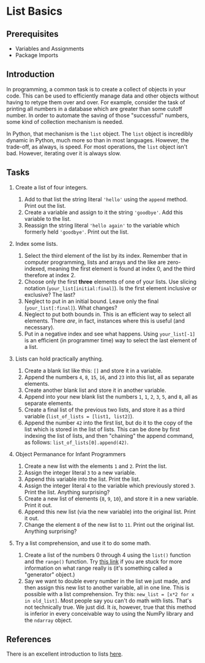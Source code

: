 # List Basics

## Prerequisites
- Variables and Assignments
- Package Imports

## Introduction
In programming, a common task is to create a collect of objects in your code. This can be used to efficiently manage data and other objects without having to retype them over and over. For example, consider the task of printing all numbers in a database which are greater than some cutoff number. In order to automate the saving of those "successful" numbers, some kind of collection mechanism is needed.

In Python, that mechanism is the `list` object. The `list` object is incredibly dynamic in Python, much more so than in most languages. However, the trade-off, as always, is speed. For most operations, the `list` object isn't bad. However, iterating over it is always slow.

## Tasks
1. Create a list of four integers.
	1. Add to that list the string literal `'hello'` using the `append` method. Print out the list.
	2. Create a variable and assign to it the string `'goodbye'`. Add this variable to the list.
	3. Reassign the string literal `'hello again'` to the variable which formerly held `'goodbye'`. Print out the list.

2. Index some lists.
	1. Select the third element of the list by its index. Remember that in computer programming, lists and arrays and the like are zero-indexed, meaning the first element is found at index 0, and the third therefore at index 2.
	2. Choose only the first **three** elements of one of your lists. Use slicing notation (`your_list[initial:final]`). Is the first element inclusive or exclusive? The last?
	3. Neglect to put in an initial bound. Leave only the final (`your_list[:final]`). What changes?
	4. Neglect to put both bounds in. This is an efficient way to select all elements. There *are*, in fact, instances where this is useful (and necessary).
	5. Put in a negative index and see what happens. Using `your_list[-1]` is an efficient (in programmer time) way to select the last element of a list.

3. Lists can hold practically anything.
	1. Create a blank list like this: `[]` and store it in a variable.
	2. Append the numbers `4`, `8`, `15`, `16`, and `23` into this list, all as separate elements.
	3. Create another blank list and store it in another variable.
	4. Append into your new blank list the numbers `1`, `1`, `2`, `3`, `5`, and `8`, all as separate elements.
	5. Create a final list of the previous two lists, and store it as a third variable (`list_of_lists = [list1, list2]`).
	6. Append the number `42` into the first list, but do it to the copy of the list which is stored in the list of lists. This can be done by first indexing the list of lists, and then "chaining" the append command, as follows: `list_of_lists[0].append(42)`.

4. Object Permanance for Infant Programmers
	1. Create a new list with the elements `1` and `2`. Print the list.
	2. Assign the integer literal `3` to a new variable.
	3. Append this variable into the list. Print the list.
	4. Assign the integer literal `4` to the variable which previously stored `3`. Print the list. Anything surprising?
	5. Create a new list of elements {`8`, `9`, `10`}, and store it in a new variable. Print it out. 
	6. Append this new list (via the new variable) into the original list. Print it out.
	7. Change the element `8` of the new list to `11`. Print out the original list. Anything surprising?

5. Try a list comprehension, and use it to do some math.
	1. Create a list of the numbers 0 through 4 using the `list()` function and the `range()` function. Try [this link](https://stackoverflow.com/questions/23221025/does-range-really-create-lists#23221045) if you are stuck for more information on what range really is (it's something called a "generator" object.)
	2. Say we want to double every number in the list we just made, and then assign this new list to another variable, all in one line. This is possible with a list comprehension. Try this: `new_list = [x*2 for x in old_list]`. Most people say you can't do math with lists. That's not technically true. We just did. It *is*, however, true that this method is inferior in every conceivable way to using the NumPy library and the `ndarray` object.


## References
There is an excellent introduction to lists [here](http://www.effbot.org/zone/python-list.htm).